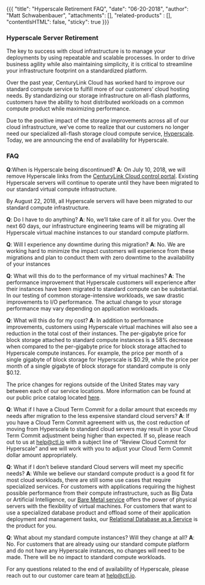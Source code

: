 {{{
"title": "Hyperscale Retirement FAQ",
"date": "06-20-2018",
"author": "Matt Schwabenbauer",
"attachments": [],
"related-products" : [],
"contentIsHTML": false,
"sticky": true
}}}

### Hyperscale Server Retirement
The key to success with cloud infrastructure is to manage your deployments by using repeatable and scalable processes. In order to drive business agility while also maintaining simplicity, it is critical to streamline your infrastructure footprint on a standardized platform.

Over the past year, CenturyLink Cloud has worked hard to improve our standard compute service to fulfill more of our customers’ cloud hosting needs. By standardizing our storage infrastructure on all-flash platforms, customers have the ability to host distributed workloads on a common compute product while maximizing performance.

Due to the positive impact of the storage improvements across all of our cloud infrastructure, we’ve come to realize that our customers no longer need our specialized all-flash storage cloud compute service, [Hyperscale](https://www.ctl.io/hyperscale/). Today, we are announcing the end of availability for Hyperscale.

### FAQ
**Q**:When is Hyperscale being discontinued?
**A**: On July 10, 2018, we will remove Hyperscale links from the [CenturyLink Cloud control portal](https://control.ctl.io/). Existing Hyperscale servers will continue to operate until they have been migrated to our standard virtual compute infrastructure.

By August 22, 2018, all Hyperscale servers will have been migrated to our standard compute infrastructure.

**Q**: Do I have to do anything?
**A**: No, we’ll take care of it all for you. Over the next 60 days, our infrastructure engineering teams will be migrating all Hyperscale virtual machine instances to our standard compute platform.  

**Q**: Will I experience any downtime during this migration?
**A**: No. We are working hard to minimize the impact customers will experience from these migrations and plan to conduct them with zero downtime to the availability of your instances

**Q**: What will this do to the performance of my virtual machines?
**A**: The performance improvement that Hyperscale customers will experience after their instances have been migrated to standard compute can be substantial. In our testing of common storage-intensive workloads, we saw drastic improvements to I/O performance. The actual change to your storage performance may vary depending on application workloads.

**Q**: What will this do for my cost?
**A**: In addition to performance improvements, customers using Hyperscale virtual machines will also see a reduction in the total cost of their instances. The per-gigabyte price for block storage attached to standard compute instances is a 58% decrease when compared to the per-gigabyte price for block storage attached to Hyperscale compute instances. For example, the price per month of a single gigabyte of block storage for Hyperscale is $0.29, while the price per month of a single gigabyte of block storage for standard compute is only $0.12.

The price changes for regions outside of the United States may vary between each of our service locations. More information can be found at our public price catalog located [here](https://www.ctl.io/pricing/).

**Q**: What if I have a Cloud Term Commit for a dollar amount that exceeds my needs after migration to the less expensive standard cloud servers?
**A**: If you have a Cloud Term Commit agreement with us, the cost reduction of moving from Hyperscale to standard cloud servers may result in your Cloud Term Commit adjustment being higher than expected. If so, please reach out to us at help@ctl.io with a subject line of “Review Cloud Commit for Hyperscale” and we will work with you to adjust your Cloud Term Commit dollar amount appropriately.

**Q**: What if I don’t believe standard Cloud servers will meet my specific needs?
**A**: While we believe our standard compute product is a good fit for most cloud workloads, there are still some use cases that require specialized services. For customers with applications requiring the highest possible performance from their compute infrastructure, such as Big Data or Artificial Intelligence, our [Bare Metal service](https://www.ctl.io/bare-metal/) offers the power of physical servers with the flexibility of virtual machines. For customers that want to use a specialized database product and offload some of their application deployment and management tasks, our [Relational Database as a Service](https://www.ctl.io/relational-database/) is the product for you.

**Q**: What about my standard compute instances? Will they change at all?
**A**: No. For customers that are already using our standard compute platform and do not have any Hyperscale instances, no changes will need to be made. There will be no impact to standard compute workloads.

For any questions related to the end of availability of Hyperscale, please reach out to our customer care team at [help@ctl.io](mailto:help@ctl.io).
